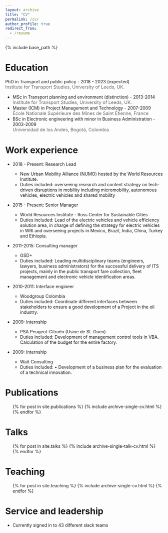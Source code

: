 ```yaml
---
layout: archive
title: "CV"
permalink: /cv/
author_profile: true
redirect_from:
  - /resume
---
```


{% include base_path %}

Education
======
<i class="fas fa-fw fa-graduation-cap"></i> PhD in Transport and public policy - 2018 - 2023 (expected)  
  <SPAN STYLE="color: #696969	; font-size: 11pt">Institute for Transport Studies, University of Leeds, UK.</span>  
* MSc in Transport planning and environment (distinction) - 2013-2014  
  <SPAN STYLE="color: #696969	; font-size: 11pt"><i class="fas fa-fw fa-graduation-cap"></i> Institute for Transport Studies, University of Leeds, UK.</span>   
* Master (ICM) in Project Management and Technology - 2007-2009  
  <SPAN STYLE="color: #696969	; font-size: 11pt"><i class="fas fa-fw fa-graduation-cap"></i> École Nationale Supérieure des Mines de Saint Étienne, France</span>   
* BSc in Electronic engineering with minor in Business Administration - 2003-2009  
  <SPAN STYLE="color: #696969	; font-size: 11pt"><i class="fas fa-fw fa-graduation-cap"></i> Universidad de los Andes, Bogotá, Colombia</span> 

Work experience
======
* 2018 - Present: Research Lead
  * New Urban Mobility Alliance (NUMO) hosted by the World Resources Institute.
  * Duties included: overseeing research and content strategy on tech-driven disruptions in mobility including micromobility, autonomous vehicles, electric vehicles and shared mobility

* 2015 - Present: Senior Manager
  * World Resources Institute - Ross Center for Sustainable Cities
  * Duties included: Lead of the electric vehicles and vehicle efficiency solution area, in charge of defining the strategy for electric vehicles in WRI and overseeing projects in Mexico, Brazil, India, China, Turkey and Ethiopia.

* 2011-2015: Consulting manager
  * GSD+
  * Duties included: Leading multidisciplinary teams (engineers, lawyers, business administrators) for the successful delivery of ITS projects, mainly in the public transport fare collection, fleet management and electronic vehicle identification areas.

* 2010-2011: Interface engineer 
  * Woodgroup Colombia
  * Duties included: Coordinate different interfaces between stakeholders to ensure a good development of a Project in the oil industry. 
  
* 2009: Internship 
  * PSA Peugeot-Citroën (Usine de St. Ouen)
  * Duties included: Development of management control tools in VBA. Calculation of the budget for the entire factory.   

* 2009: Internship 
  * Watt Consulting
  * Duties included: •	Development of a business plan for the evaluation of a technical innovation.   

Publications
======
  <ul>{% for post in site.publications %}
    {% include archive-single-cv.html %}
  {% endfor %}</ul>
  
Talks
======
  <ul>{% for post in site.talks %}
    {% include archive-single-talk-cv.html %}
  {% endfor %}</ul>
  
Teaching
======
  <ul>{% for post in site.teaching %}
    {% include archive-single-cv.html %}
  {% endfor %}</ul>
  
Service and leadership
======
* Currently signed in to 43 different slack teams
